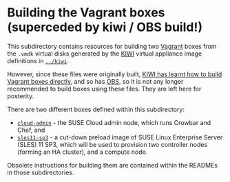 # Building the Vagrant boxes (superceded by kiwi / OBS build!)

This subdirectory contains resources for building two
[Vagrant](http://vagrantup.com) boxes from the `.vmdk` virtual disks
generated by the [KIWI](https://en.opensuse.org/Portal:KIWI) virtual
appliance image definitions in [`../kiwi`](../kiwi/).

However, since these files were originally built,
[KIWI has learnt how to build Vagrant boxes directly](https://github.com/openSUSE/kiwi/pull/353),
and so has [OBS](http://openbuildservice.org/), so it is not any
longer recommended to build boxes using these files.  They are left
here for posterity.

There are two different boxes defined within this subdirectory:

*   [`cloud-admin`](cloud-admin/) - the SUSE Cloud admin node,
    which runs Crowbar and Chef, and
*   [`sles11-sp3`](sles11-sp3/) - a cut-down preload image of SUSE Linux
    Enterprise Server (SLES) 11 SP3, which will be used to provision
    two controller nodes (forming an HA cluster), and a compute node.

Obsolete instructions for building them are contained within the
READMEs in those subdirectories.
